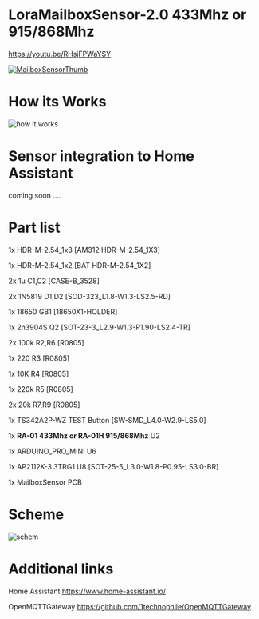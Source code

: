 # LoraMailboxSensor-2.0 433Mhz or 915/868Mhz

https://youtu.be/RHsjFPWaYSY

[![MailboxSensorThumb](https://user-images.githubusercontent.com/81021972/123465493-7bbf4f00-d5ee-11eb-8d49-5c4576d5342b.jpg)](https://youtu.be/RHsjFPWaYSY)

# How its Works
![how it works](https://user-images.githubusercontent.com/81021972/123473935-90551480-d5f9-11eb-80eb-ae70d957cef9.png)

# Sensor integration to Home Assistant
coming soon ....



# Part list

1x HDR-M-2.54_1x3	[AM312	HDR-M-2.54_1X3]

1x HDR-M-2.54_1x2	[BAT	HDR-M-2.54_1X2]

2x 1u	C1,C2	[CASE-B_3528]

2x 1N5819	D1,D2	[SOD-323_L1.8-W1.3-LS2.5-RD]

1x 18650	GB1	[18650X1-HOLDER]

1x 2n3904S	Q2	[SOT-23-3_L2.9-W1.3-P1.90-LS2.4-TR]

2x 100k	R2,R6	[R0805]

1x 220	R3	[R0805]

1x 10K	R4	[R0805]

1x 220k	R5	[R0805]

2x 20k	R7,R9	[R0805]

1x TS342A2P-WZ	TEST Button	[SW-SMD_L4.0-W2.9-LS5.0]

1x **RA-01 433Mhz or RA-01H 915/868Mhz** U2

1x ARDUINO_PRO_MINI	U6

1x AP2112K-3.3TRG1	U8	[SOT-25-5_L3.0-W1.8-P0.95-LS3.0-BR]

1x MailboxSensor PCB

# Scheme
![schem](https://user-images.githubusercontent.com/81021972/123468879-a6aba200-d5f2-11eb-8a06-32e5c5efc5f9.JPG)


# Additional links
Home Assistant https://www.home-assistant.io/

OpenMQTTGateway https://github.com/1technophile/OpenMQTTGateway
